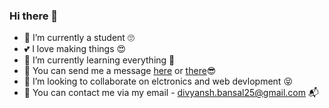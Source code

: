 ### Hi there 👋



- 🔭 I’m currently a student 🙄
- 💕 I love making things 😍
- 🌱 I’m currently learning everything 🤣
- 💬 You can send me a message [here](https://idivyanshbansal.tk/) or [there](https://www.linkedin.com/in/idivyanshbansal/)😎
- 👯 I’m looking to collaborate on elctronics and web devlopment 😝
- 📧 You can contact me via my email - divyansh.bansal25@gmail.com 📬


<!--
**idivyanshbansal/idivyanshbansal** is a ✨ _special_ ✨ repository because its `README.md` (this file) appears on your GitHub profile.

Here are some ideas to get you started:-->
